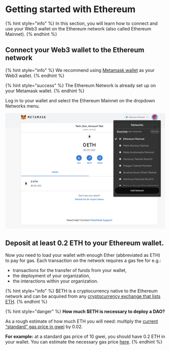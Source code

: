 # Getting started with Ethereum

{% hint style="info" %}
In this section, you will learn how to connect and use your Web3 wallet on the Ethereum network (also called Ethereum Mainnet).
{% endhint %}

## **Connect your Web3 wallet to the Ethereum network**

{% hint style="info" %}
We recommend using [Metamask wallet](./) as your Web3 wallet.&#x20;
{% endhint %}

{% hint style="success" %}
The Ethereum Network is already set up on your Metamask wallet.
{% endhint %}

Log in to your wallet and select the Ethereum Mainnet on the dropdown Networks menu.

![Ethereum Mainnet network selection](<../../../.gitbook/assets/Schermata 2022-02-03 alle 12.22.01.png>)

## **Deposit at least 0.2 ETH to your Ethereum wallet.**

Now you need to load your wallet with enough Ether (abbreviated as ETH) to pay for gas. Each transaction on the network requires a gas fee for e.g.:

* transactions for the transfer of funds from your wallet,&#x20;
* the deployment of your organization, &#x20;
* the interactions within your organization.&#x20;

{% hint style="info" %}
$ETH is a cryptocurrency native to the Ethereum network and can be acquired from any [cryptocurrency exchange that lists ETH](https://docs.ethhub.io/using-ethereum/how-to-buy-ether/).&#x20;
{% endhint %}

{% hint style="danger" %}
**How much $ETH is necessary to deploy a DAO?**&#x20;

As a rough estimate of how much ETH you will need: multiply the [current “standard” gas price in gwei](https://ethgasstation.info) by 0.02.&#x20;

**For example:** at a standard gas price of 10 gwei, you should have 0.2 ETH in your wallet. You can estimate the necessary gas price [here](gas-tracker.md).
{% endhint %}
